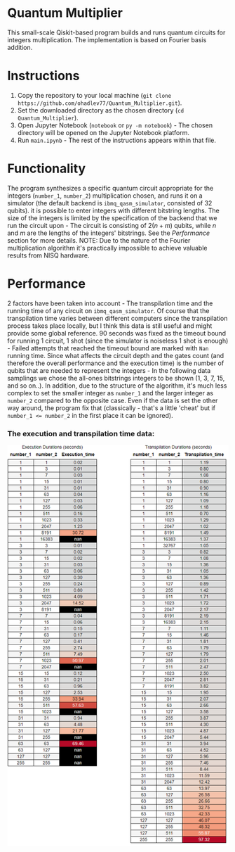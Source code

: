 # Quantum Multiplier

This small-scale Qiskit-based program builds and runs quantum circuits for integers multiplication.
The implementation is based on Fourier basis addition.

# Instructions

1. Copy the repository to your local machine (`git clone https://github.com/ohadlev77/Quantum_Multiplier.git`).
2. Set the downloaded directory as the chosen directory (`cd Quantum_Multiplier`).
3. Open Jupyter Notebook (`notebook` or `py -m notebook`) - The chosen directory will be opened on the Jupyter Notebook platform.
2. Run `main.ipynb` - The rest of the instructions appears within that file.

# Functionality

The program synthesizes a specific quantum circuit appropriate for the integers (`number_1`, `number_2`) multiplication chosen, and runs it on a simulator (the default backend is `ibmq_qasm_simulator`, consisted of 32 qubits).
it is possible to enter integers with different bitstring lengths.
The size of the integers is limited by the specification of the backend that we run the circuit upon - The circuit is consisting of $2(n + m)$ qubits, while $n$ and $m$ are the lengths of the integers' bitstrings. See the *Performance* section for more details.
NOTE: Due to the nature of the Fourier multiplication algorithm it's practically impossible to achieve valuable results from NISQ hardware.

# Performance

2 factors have been taken into account - The transpilation time and the running time of any circuit on `ibmq_qasm_simulator`.
Of course that the transpilation time varies between different computers since the transpilation process takes place locally, but I think this data is still useful and might provide some global reference. 
90 seconds was fixed as the timeout bound for running 1 circuit, 1 shot (since the simulator is noiseless 1 shot is enough) - Failed attempts that reached the timeout bound are marked with `Nan` running time.
Since what affects the circuit depth and the gates count (and therefore the overall performance and the execution time) is the number of qubits that are needed to represent the integers - In the following data samplings we chose the all-ones bitstrings integers to be shown (1, 3, 7, 15, and so on..).
In addition, due to the structure of the algorithm, it's much less complex to set the smaller integer as `number_1` and the larger integer as `number_2` compared to the opposite case. Even if the data is set the other way around, the program fix that (classically - that's a little 'cheat' but if `number_1 <= number_2` in the first place it can be ignored).

### The execution and transpilation time data:
<div align = "center">
    <img src = "perf/combined_tables.png" />
</div>
